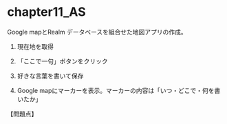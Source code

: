 # chapter11_AS
Google mapとRealm データベースを組合せた地図アプリの作成。

1. 現在地を取得

2. 「ここで一句」ボタンをクリック

3. 好きな言葉を書いて保存

4. Google mapにマーカーを表示。マーカーの内容は「いつ・どこで・何を書いたか」

【問題点】
